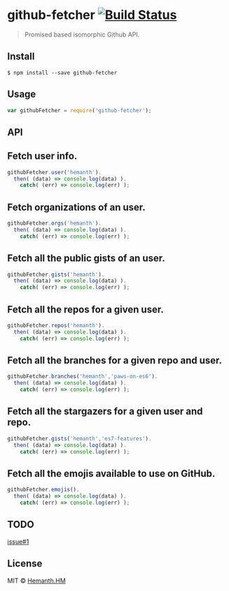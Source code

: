 # github-fetcher [![Build Status](https://travis-ci.org/hemanth/github-fetcher.svg?branch=master)](https://travis-ci.org/hemanth/github-fetcher)

> Promised based isomorphic Github API.


## Install

```
$ npm install --save github-fetcher
```


## Usage

```js
var githubFetcher = require('github-fetcher');
```

## API

## Fetch user info.

```js
githubFetcher.user('hemanth').
  then( (data) => console.log(data) ).
	catch( (err) => console.log(err) );
```

## Fetch organizations of an user.

```js
githubFetcher.orgs('hemanth').
  then( (data) => console.log(data) ).
	catch( (err) => console.log(err) );
```

## Fetch all the public gists of an user.

```js
githubFetcher.gists('hemanth').
  then( (data) => console.log(data) ).
	catch( (err) => console.log(err) );
```

## Fetch all the repos for a given user.

```js
githubFetcher.repos('hemanth').
  then( (data) => console.log(data) ).
	catch( (err) => console.log(err) );
```

## Fetch all the branches for a given repo and user.

```js
githubFetcher.branches('hemanth','paws-on-es6').
  then( (data) => console.log(data) ).
	catch( (err) => console.log(err) );
```

## Fetch all the stargazers for a given user and repo.

```js
githubFetcher.gists('hemanth','es7-features').
  then( (data) => console.log(data) ).
	catch( (err) => console.log(err) );
```

## Fetch all the emojis available to use on GitHub.

```js
githubFetcher.emojis().
  then( (data) => console.log(data) ).
	catch( (err) => console.log(err) );
```


## TODO
[issue#1](https://github.com/hemanth/github-fetcher/issues/1)

## License

MIT © [Hemanth.HM](http://h3manth.com)
